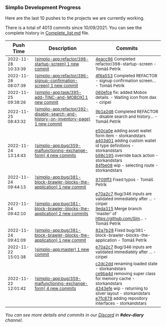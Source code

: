 
### Simplio Development Progress

Here are the last 10 pushes to the projects we are currently working.

There is a total of 4013 commits since 10/09/2021. You can see the complete history in
 [Complete_list.md](Complete_list.md) file.

| Push Time | Description | Commits |
| --- | --- | --- |
| <sub>2022-11-28 10:33:39</sub> | <sub>[[simplio-app:refactor/398\-startup\-screen] 1 new commit](https://github.com/SimplioOfficial/simplio-app/commit/4eacc9619f181c9d6c4e5b0db831c4e1aa48bde1)</sub> | <sub>[4eacc96](https://github.com/SimplioOfficial/simplio-app/commit/4eacc9619f181c9d6c4e5b0db831c4e1aa48bde1) Completed refactor/398-startup-screen - Tomáš Petrík</sub> |
| <sub>2022-11-28 08:07:39</sub> | <sub>[[simplio-app:refactor/396\-signup\-confirmation\-screen] 1 new commit](https://github.com/SimplioOfficial/simplio-app/commit/4f6a55304fb8c5ce6df776df0c87129566d0e877)</sub> | <sub>[4f6a553](https://github.com/SimplioOfficial/simplio-app/commit/4f6a55304fb8c5ce6df776df0c87129566d0e877) Completed REFACTOR - signup confirmation screen... - Tomáš Petrík</sub> |
| <sub>2022-11-25 09:38:26</sub> | <sub>[[simplio-app:task/395\-add\-TINC\-and\-MOBOX] 1 new commit](https://github.com/SimplioOfficial/simplio-app/commit/060efcea75a89b6b564429608aecf1d4396b6820)</sub> | <sub>[060efce](https://github.com/SimplioOfficial/simplio-app/commit/060efcea75a89b6b564429608aecf1d4396b6820) fix: added Mobox details. - Waiting icon from dax - ciripel</sub> |
| <sub>2022-11-25 08:43:32</sub> | <sub>[[simplio-app:refactor/392\-disable\-search\-and\-history\-on\-inventory\-page] 1 new commit](https://github.com/SimplioOfficial/simplio-app/commit/9b1a2d80f57ac6fd57a8c1c1a671e2ac27d046e3)</sub> | <sub>[9b1a2d8](https://github.com/SimplioOfficial/simplio-app/commit/9b1a2d80f57ac6fd57a8c1c1a671e2ac27d046e3) Completed REFACTOR - disable search and history... - Tomáš Petrík</sub> |
| <sub>2022-11-24 13:14:43</sub> | <sub>[[simplio-app:bug/359\-malfunctioning\-exchange\-form] 4 new commits](https://github.com/SimplioOfficial/simplio-app/compare/e7fc87962c23...84fbe085ff27)</sub> | <sub>[e50ca0e](https://github.com/SimplioOfficial/simplio-app/commit/e50ca0e361ecd4074e673c853d3fef6760092cde) adding asset wallet form item - storkandstars<br>[a403d01](https://github.com/SimplioOfficial/simplio-app/commit/a403d014f981ced37df5f8bb166fbf9e88eebe12) adding custom wallet id type definitions - storkandstars<br>[b98c195](https://github.com/SimplioOfficial/simplio-app/commit/b98c195cacfccdf3fcb007867d12004e75d481a1) override back action - storkandstars<br>[84fbe08](https://github.com/SimplioOfficial/simplio-app/commit/84fbe085ff27fc3f03fa678491583181fb3e2d39) wip - selecting route - storkandstars</sub> |
| <sub>2022-11-24 09:44:13</sub> | <sub>[[simplio-app:bug/381\-block\-brawler\-blocks\-the\-application] 1 new commit](https://github.com/SimplioOfficial/simplio-app/commit/9709ff3fdd62eea9808a673453ef04d4f3c3c92f)</sub> | <sub>[9709ff3](https://github.com/SimplioOfficial/simplio-app/commit/9709ff3fdd62eea9808a673453ef04d4f3c3c92f) Fixed typos - Tomáš Petrík</sub> |
| <sub>2022-11-24 09:42:10</sub> | <sub>[[simplio-app:bug/381\-block\-brawler\-blocks\-the\-application] 2 new commits](https://github.com/SimplioOfficial/simplio-app/compare/82a7b28356f8...9eda31575537)</sub> | <sub>[e70a2c7](https://github.com/SimplioOfficial/simplio-app/commit/e70a2c7662859632e0d255447cca3e5f6bf3379d) Bug/346 inputs are validated immediately after ... - ciripel<br>[9eda315](https://github.com/SimplioOfficial/simplio-app/commit/9eda315755377a14309928d26dadc0bfea3558c5) Merge branch 'master' of https://github.com/Sim... - Tomáš Petrík</sub> |
| <sub>2022-11-24 09:41:09</sub> | <sub>[[simplio-app:bug/381\-block\-brawler\-blocks\-the\-application] 1 new commit](https://github.com/SimplioOfficial/simplio-app/commit/82a7b28356f812d0b52f2e6120c802cad13746ca)</sub> | <sub>[82a7b28](https://github.com/SimplioOfficial/simplio-app/commit/82a7b28356f812d0b52f2e6120c802cad13746ca) Fixed bug/381-block-brawler-blocks-the-application - Tomáš Petrík</sub> |
| <sub>2022-11-22 15:01:38</sub> | <sub>[[simplio-app:master] 1 new commit](https://github.com/SimplioOfficial/simplio-app/commit/e70a2c7662859632e0d255447cca3e5f6bf3379d)</sub> | <sub>[e70a2c7](https://github.com/SimplioOfficial/simplio-app/commit/e70a2c7662859632e0d255447cca3e5f6bf3379d) Bug/346 inputs are validated immediately after ... - ciripel</sub> |
| <sub>2022-11-22 12:01:42</sub> | <sub>[[simplio-app:bug/359\-malfunctioning\-exchange\-form] 4 new commits](https://github.com/SimplioOfficial/simplio-app/compare/2490da0f16d9...e7fc87962c23)</sub> | <sub>[c2dc2dd](https://github.com/SimplioOfficial/simplio-app/commit/c2dc2dd9d14a55e2cf31c612833a5b9a4ad2e45f) renaming loaded state - storkandstars<br>[ce9ba4d](https://github.com/SimplioOfficial/simplio-app/commit/ce9ba4d738e3037f6e8f1f4fbdeaec031ac32b5e) removing super class for memory cache - storkandstars<br>[4343efe](https://github.com/SimplioOfficial/simplio-app/commit/4343efe0ac0a28164814dafc6c1d8137da47abc2) wip - returning to sliver layout - storkandstars<br>[e7fc879](https://github.com/SimplioOfficial/simplio-app/commit/e7fc87962c23b01fb2bc8ea4e49a799b65e6bc9d) adding repository interfaces - storkandstars</sub> |

_You can see more details and commits in our [Discord](https://discord.gg/aKhjuwZmdP) in **#dev-diary** channel._
